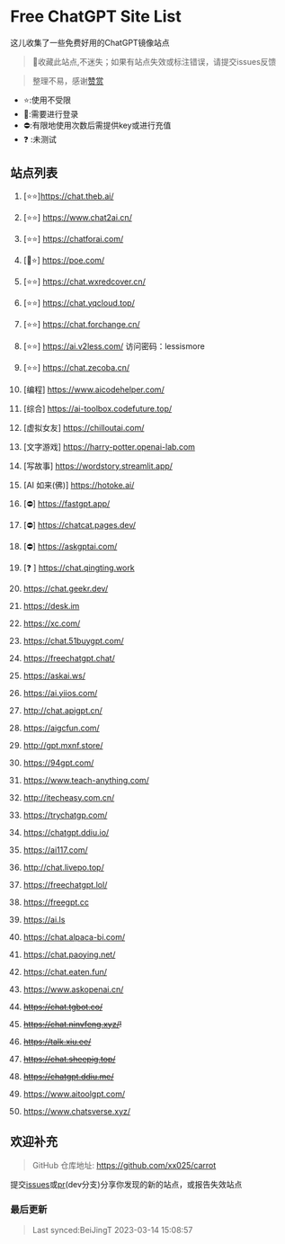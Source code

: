 # Free ChatGPT Site List

这儿收集了一些免费好用的ChatGPT镜像站点
> 🤭收藏此站点,不迷失；如果有站点失效或标注错误，请提交issues反馈

> 整理不易，感谢[赞赏](https://xx025.github.io/carrot)

- ⭐:使用不受限
- 🔑:需要进行登录
- ⛔:有限地使用次数后需提供key或进行充值
- ❓ :未测试

## 站点列表
1. [⭐⭐]https://chat.theb.ai/

2. [⭐⭐] https://www.chat2ai.cn/

3. [⭐⭐] https://chatforai.com/

4. [🔑⭐] https://poe.com/

5. [⭐⭐] https://chat.wxredcover.cn/

6. [⭐⭐] https://chat.yqcloud.top/

7. [⭐⭐] https://chat.forchange.cn/

8. [⭐⭐] https://ai.v2less.com/ 访问密码：lessismore

9. [⭐⭐] https://chat.zecoba.cn/

10. [编程] https://www.aicodehelper.com/

11. [综合] https://ai-toolbox.codefuture.top/

12. [虚拟女友] https://chilloutai.com/

13. [文字游戏] https://harry-potter.openai-lab.com

14. [写故事] https://wordstory.streamlit.app/

15. [AI 如来(佛)] https://hotoke.ai/

16. [⛔] https://fastgpt.app/

17. [⛔] https://chatcat.pages.dev/

18. [⛔] https://askgptai.com/

19. [❓ ] https://chat.qingting.work

20. https://chat.geekr.dev/

21. https://desk.im

22. https://xc.com/

23. https://chat.51buygpt.com/

24. https://freechatgpt.chat/

25. https://askai.ws/

26. https://ai.yiios.com/

27. http://chat.apigpt.cn/

28. https://aigcfun.com/

29. http://gpt.mxnf.store/

30. https://94gpt.com/

31. https://www.teach-anything.com/

32. http://itecheasy.com.cn/

33. https://trychatgp.com/

34. https://chatgpt.ddiu.io/

35. https://ai117.com/

36. http://chat.livepo.top/

37. https://freechatgpt.lol/

38. https://freegpt.cc

39. https://ai.ls

40. https://chat.alpaca-bi.com/

41. https://chat.paoying.net/

42. https://chat.eaten.fun/

43. https://www.askopenai.cn/

44. ~~https://chat.tgbot.co/~~

45. ~~https://chat.ninvfeng.xyz/!~~

46. ~~https://talk.xiu.ee/~~

47. ~~https://chat.sheepig.top/~~

48. ~~https://chatgpt.ddiu.me/~~

49. https://www.aitoolgpt.com/

50. https://www.chatsverse.xyz/

## 欢迎补充
>GitHub 仓库地址: https://github.com/xx025/carrot

提交[issues](https://github.com/xx025/carrot/issues)或[pr](https://github.com/xx025/carrot/pulls)(dev分支)分享你发现的新的站点，或报告失效站点



### 最后更新

>Last synced:BeiJingT 2023-03-14 15:08:57
